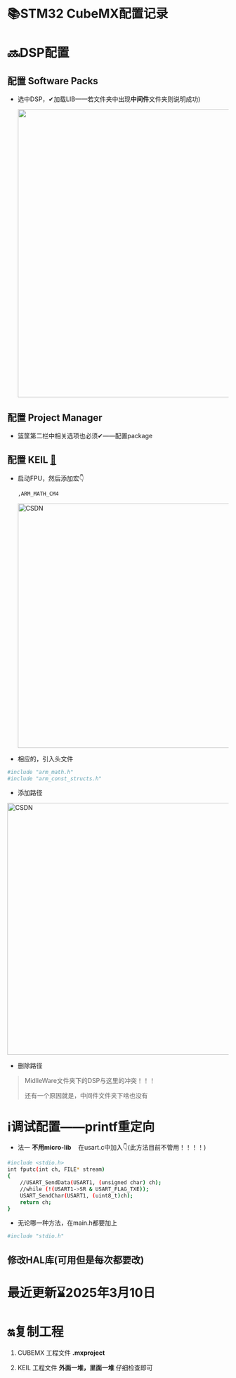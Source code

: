 # 📚STM32 CubeMX配置记录

# 🔜DSP配置

## 配置 Software Packs

- 选中DSP，✔加载LIB——若文件夹中出现**中间件**文件夹则说明成功)
  
  <img title="" src="https://i-blog.csdnimg.cn/blog_migrate/01b4421a088a19218ef1dbc6ba74a682.png" alt="" width="656">

## 配置 Project Manager

- 篮筐第二栏中相关选项也必须✔——配置package

## 配置 KEIL [🔗](%5B%E6%88%91%E7%9A%84%E6%94%B6%E8%97%8F-%E4%B8%AA%E4%BA%BA%E4%B8%AD%E5%BF%83-CSDN%5D(https://i.csdn.net/#/user-center/collection-list?type=1&folder=42348207&key=3))

- 启动FPU，然后添加宏👇
  
  ```bash
  ,ARM_MATH_CM4
  ```
  
  <img src="https://i-blog.csdnimg.cn/blog_migrate/f24f73bcbdf26fcb18d91b39a17dcf96.png" title="" alt="CSDN" width="557">

- 相应的，引入头文件

```bash
#include "arm_math.h"
#include "arm_const_structs.h"
```

- 添加路径

<img src="https://i-blog.csdnimg.cn/blog_migrate/bfbefffb6e6494c61c970472843288a7.png" title="" alt="CSDN" width="574">

- 删除路径

> MidlleWare文件夹下的DSP与这里的冲突！！！
> 
> 还有一个原因就是，中间件文件夹下啥也没有

# ℹ调试配置——printf重定向

- 法一 **不用micro-lib**    在usart.c中加入👇(此方法目前不管用！！！！)

```bash
#include <stdio.h>
int fputc(int ch, FILE* stream)
{
    //USART_SendData(USART1, (unsigned char) ch);
    //while (!(USART1->SR & USART_FLAG_TXE));
    USART_SendChar(USART1, (uint8_t)ch);
    return ch;
}
```

- 无论哪一种方法，在main.h都要加上

```bash
#include "stdio.h"
```

## 修改HAL库(可用但是每次都要改)

# 最近更新⌛2025年3月10日

# 🔛复制工程

1. CUBEMX 工程文件  **.mxproject**

2. KEIL 工程文件  **外面一堆，里面一堆** 仔细检查即可
